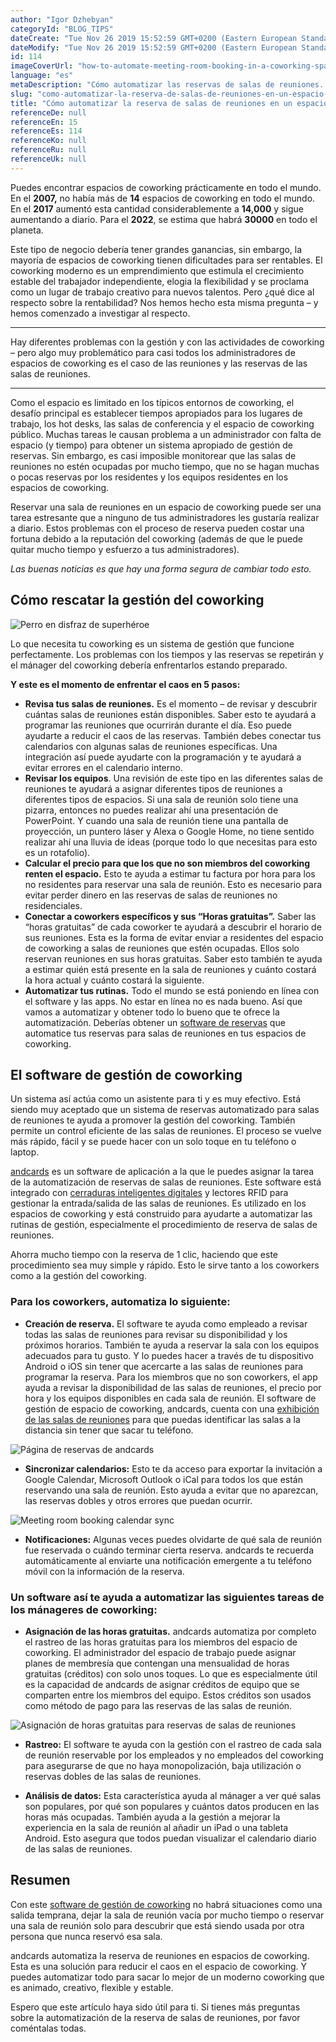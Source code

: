 ```yaml
---
author: "Igor Dzhebyan"
categoryId: "BLOG_TIPS"
dateCreate: "Tue Nov 26 2019 15:52:59 GMT+0200 (Eastern European Standard Time)"
dateModify: "Tue Nov 26 2019 15:52:59 GMT+0200 (Eastern European Standard Time)"
id: 114
imageCoverUrl: "how-to-automate-meeting-room-booking-in-a-coworking-space-cover.jpg"
language: "es"
metaDescription: "Cómo automatizar las reservas de salas de reuniones. Aprende cómo gestionar este proceso en un espacio de coworking con la ayuda del software de andcards."
slug: "como-automatizar-la-reserva-de-salas-de-reuniones-en-un-espacio-de-coworking"
title: "Cómo automatizar la reserva de salas de reuniones en un espacio de coworking"
referenceDe: null
referenceEn: 15
referenceEs: 114
referenceKo: null
referenceRu: null
referenceUk: null
---
```


Puedes encontrar espacios de coworking prácticamente en todo el mundo. En el **2007,** no había más de **14** espacios de coworking en todo el mundo. En el **2017** aumentó esta cantidad considerablemente a **14,000** y sigue aumentando a diario. Para el **2022**, se estima que habrá **30000** en todo el planeta.

Este tipo de negocio debería tener grandes ganancias, sin embargo, la mayoría de espacios de coworking tienen dificultades para ser rentables. El coworking moderno es un emprendimiento que estimula el crecimiento estable del trabajador independiente, elogia la flexibilidad y se proclama como un lugar de trabajo creativo para nuevos talentos. Pero ¿qué dice al respecto sobre la rentabilidad? Nos hemos hecho esta misma pregunta – y hemos comenzado a investigar al respecto.

------

Hay diferentes problemas con la gestión y con las actividades de coworking – pero algo muy problemático para casi todos los administradores de espacios de coworking es el caso de las reuniones y las reservas de las salas de reuniones.

------

Como el espacio es limitado en los típicos entornos de coworking, el desafío principal es establecer tiempos apropiados para los lugares de trabajo, los hot desks, las salas de conferencia y el espacio de coworking público. Muchas tareas le causan problema a un administrador con falta de espacio (y tiempo) para obtener un sistema apropiado de gestión de reservas. Sin embargo, es casi imposible monitorear que las salas de reuniones no estén ocupadas por mucho tiempo, que no se hagan muchas o pocas reservas por los residentes y los equipos residentes en los espacios de coworking.

Reservar una sala de reuniones en un espacio de coworking puede ser una tarea estresante que a ninguno de tus administradores les gustaría realizar a diario. Estos problemas con el proceso de reserva pueden costar una fortuna debido a la reputación del coworking (además de que le puede quitar mucho tiempo y esfuerzo a tus administradores).

*Las buenas noticias es que hay una forma segura de cambiar todo esto.*

## Cómo rescatar la gestión del coworking

![Perro en disfraz de superhéroe](https://s3.ap-northeast-2.amazonaws.com/blogs.andcards.com/how-to-automate-meeting-room-booking-in-a-coworking-space-1.jpg|height=1080,width=1920)

Lo que necesita tu coworking es un sistema de gestión que funcione perfectamente. Los problemas con los tiempos y las reservas se repetirán y el mánager del coworking debería enfrentarlos estando preparado. 

**Y este es el momento de enfrentar el caos en 5 pasos:**

- **Revisa tus salas de reuniones.** Es el momento – de revisar y descubrir cuántas salas de reuniones están disponibles. Saber esto te ayudará a programar las reuniones que ocurrirán durante el día. Eso puede ayudarte a reducir el caos de las reservas. También debes conectar tus calendarios con algunas salas de reuniones específicas. Una integración así puede ayudarte con la programación y te ayudará a evitar errores en el calendario interno.
- **Revisar los equipos**. Una revisión de este tipo en las diferentes salas de reuniones te ayudará a asignar diferentes tipos de reuniones a diferentes tipos de espacios. Si una sala de reunión solo tiene una pizarra, entonces no puedes realizar ahí una presentación de PowerPoint. Y cuando una sala de reunión tiene una pantalla de proyección, un puntero láser y Alexa o Google Home, no tiene sentido realizar ahí una lluvia de ideas (porque todo lo que necesitas para esto es un rotafolio).
- **Calcular el precio para que los que no son miembros del coworking renten el espacio.** Esto te ayuda a estimar tu factura por hora para los no residentes para reservar una sala de reunión. Esto es necesario para evitar perder dinero en las reservas de salas de reuniones no residenciales.
- **Conectar a coworkers específicos y sus “Horas gratuitas”.** Saber las “horas gratuitas” de cada coworker te ayudará a descubrir el horario de sus reuniones. Esta es la forma de evitar enviar a residentes del espacio de coworking a salas de reuniones que estén ocupadas. Ellos solo reservan reuniones en sus horas gratuitas. Saber esto también te ayuda a estimar quién está presente en la sala de reuniones y cuánto costará la hora actual y cuánto costará la siguiente.
- **Automatizar tus rutinas.** Todo el mundo se está poniendo en línea con el software y las apps. No estar en línea no es nada bueno. Así que vamos a automatizar y obtener todo lo bueno que te ofrece la automatización. Deberías obtener un [software de reservas](https://andcards.com/) que automatice tus reservas para salas de reuniones en tus espacios de coworking.

## El software de gestión de coworking

Un sistema así actúa como un asistente para ti y es muy efectivo. Está siendo muy aceptado que un sistema de reservas automatizado para salas de reuniones te ayuda a promover la gestión del coworking. También permite un control eficiente de las salas de reuniones. El proceso se vuelve más rápido, fácil y se puede hacer con un solo toque en tu teléfono o laptop.

[andcards](https://andcards.com/) es un software de aplicación a la que le puedes asignar la tarea de la automatización de reservas de salas de reuniones. Este software está integrado con [cerraduras inteligentes digitales](https://andcards.com/blog/experts/interview-with-bernhard-mehl-ceo-kisi-industry-leading-physical-security-system-for-modern-facilities) y lectores RFID para gestionar la entrada/salida de las salas de reuniones. Es utilizado en los espacios de coworking y está construido para ayudarte a automatizar las rutinas de gestión, especialmente el procedimiento de reserva de salas de reuniones.

Ahorra mucho tiempo con la reserva de 1 clic, haciendo que este procedimiento sea muy simple y rápido. Esto le sirve tanto a los coworkers como a la gestión del coworking.

### Para los coworkers, automatiza lo siguiente:

- **Creación de reserva.** El software te ayuda como empleado a revisar todas las salas de reuniones para revisar su disponibilidad y los próximos horarios. También te ayuda a reservar la sala con los equipos adecuados para tu gusto. Y lo puedes hacer a través de tu dispositivo Android o iOS sin tener que acercarte a las salas de reuniones para programar la reserva. Para los miembros que no son coworkers, el app ayuda a revisar la disponibilidad de las salas de reuniones, el precio por hora y los equipos disponibles en cada sala de reunión. El software de gestión de espacio de coworking, andcards, cuenta con una [exhibición de las salas de reuniones](https://andcards.com/blog/software/meeting-room-display-software-andcards-kiosk) para que puedas identificar las salas a la distancia sin tener que sacar tu teléfono.

![Página de reservas de andcards](https://d7ccq1i35b0cj.cloudfront.net/andcards-bookings-main-light-en-1920-1200.png|height=1200,width=1920)

- **Sincronizar calendarios:** Esto te da acceso para exportar la invitación a Google Calendar, Microsoft Outlook o iCal para todos los que están reservando una sala de reunión. Esto ayuda a evitar que no aparezcan, las reservas dobles y otros errores que puedan ocurrir.

![Meeting room booking calendar sync](https://d7ccq1i35b0cj.cloudfront.net/andcards-bookings-calendar-light-en-1920-1200.png|height=1200,width=1920)

- **Notificaciones:** Algunas veces puedes olvidarte de qué sala de reunión fue reservada o cuándo terminar cierta reserva. andcards te recuerda automáticamente al enviarte una notificación emergente a tu teléfono móvil con la información de la reserva.

### Un software así te ayuda a automatizar las siguientes tareas de los mánageres de coworking:

- **Asignación de las horas gratuitas.** andcards automatiza por completo el rastreo de las horas gratuitas para los miembros del espacio de coworking. El administrador del espacio de trabajo puede asignar planes de membresía que contengan una mensualidad de horas gratuitas (créditos) con solo unos toques. Lo que es especialmente útil es la capacidad de andcards de asignar créditos de equipo que se comparten entre los miembros del equipo. Estos créditos son usados como método de pago para las reservas de las salas de reunión.

![Asignación de horas gratuitas para reservas de salas de reuniones](https://d7ccq1i35b0cj.cloudfront.net/andcards-bookings-create-payment-methods-team-credits-light-en-1920-1200.png|height=1200,width=1920)

- **Rastreo:** El software te ayuda con la gestión con el rastreo de cada sala de reunión reservable por los empleados y no empleados del coworking para asegurarse de que no haya monopolización, baja utilización o reservas dobles de las salas de reuniones.

- **Análisis de datos:** Esta característica ayuda al mánager a ver qué salas son populares, por qué son populares y cuántos datos producen en las horas más ocupadas. También ayuda a la gestión a mejorar la experiencia en la sala de reunión al añadir un iPad o una tableta Android. Esto asegura que todos puedan visualizar el calendario diario de las salas de reuniones.

## Resumen

Con este [software de gestión de coworking](https://andcards.com/) no habrá situaciones como una salida temprana, dejar la sala de reunión vacía por mucho tiempo o reservar una sala de reunión solo para descubrir que está siendo usada por otra persona que nunca reservó esa sala.

andcards automatiza la reserva de reuniones en espacios de coworking. Esta es una solución para reducir el caos en el espacio de coworking. Y puedes automatizar todo para sacar lo mejor de un moderno coworking que es animado, creativo, flexible y estable.

Espero que este artículo haya sido útil para ti. Si tienes más preguntas sobre la automatización de la reserva de salas de reuniones, por favor coméntalas todas. 

